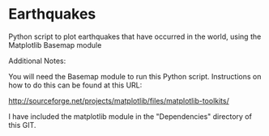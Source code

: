 Earthquakes
===========

Python script to plot earthquakes that have occurred in the world, using the Matplotlib Basemap module



Additional Notes:

You will need the Basemap module to run this Python script. Instructions on how to do this can be found at this URL:

http://sourceforge.net/projects/matplotlib/files/matplotlib-toolkits/

I have included the matplotlib module in the "Dependencies" directory of this GIT.
